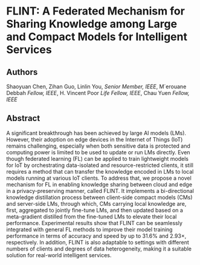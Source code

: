 # FLINT: A Federated Mechanism for Sharing Knowledge among Large and Compact Models for Intelligent Services
## Authors
Shaoyuan Chen, Zihan Guo, Linlin You, *Senior Member, IEEE*, M´erouane Debbah *Fellow, IEEE*, H. Vincent Poor *Life Fellow, IEEE*, Chau Yuen *Fellow, IEEE*
## Abstract
A significant breakthrough has been achieved by large AI models (LMs). However, their adoption on edge devices in the Internet of Things (IoT) remains challenging, especially when both sensitive data is protected and computing power is limited to be used to update or run LMs directly. Even though federated learning (FL) can be applied to train lightweight models for IoT by orchestrating data-isolated and resource-restricted clients, it still requires a method that can transfer the knowledge encoded in LMs to local models running at various IoT clients. To address that, we propose a novel mechanism for FL in enabling knowledge sharing between cloud and edge in a privacy-preserving manner, called FLINT. It implements a bi-directional knowledge distillation process between client-side compact models (CMs) and server-side LMs, through which, CMs carrying local knowledge are, first, aggregated to jointly fine-tune LMs, and then updated based on a meta-gradient distilled from the fine-tuned LMs to elevate their local performance. Experimental results show that FLINT can be seamlessly integrated with general FL methods to improve their model training performance in terms of accuracy and speed by up to 31.6\% and 2.93$\times$, respectively. In addition, FLINT is also adaptable to settings with different numbers of clients and degrees of data heterogeneity, making it a suitable solution for real-world intelligent services.
